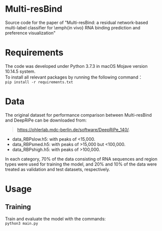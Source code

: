# Multi-resBind
Source code for the paper of "Multi-resBind: a residual network-based multi-label classifier for \emph{in vivo} RNA binding prediction and preference visualization"
# Requirements
The code was developed under Python 3.7.3 in macOS Mojave version 10.14.5 system.  
To install all relevant packages by running the following command：  
`pip install -r requirements.txt`
# Data
The original dataset for performance comparison between Multi-resBind and DeepRiPe can be downloaded from: <br />
>https://ohlerlab.mdc-berlin.de/software/DeepRiPe_140/. <br />
- data_RBPslow.h5: with peaks of <15,000. <br />
- data_RBPsmed.h5: with peaks of >15,000 but <100,000.  <br />
- data_RBPshigh.h5: with peaks of >100,000. <br />

In each category, 70% of the data consisting of RNA sequences and region types were used for training the model, and 20% and 10% of the data were treated as validation and test datasets, respectively.  
# Usage
## Training
Train and evaluate the model with the commands:  
`python3 main.py`
